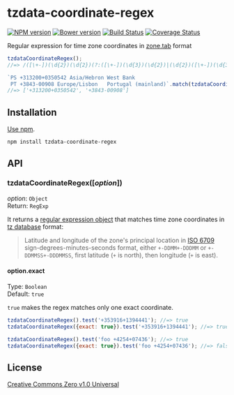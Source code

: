 # tzdata-coordinate-regex

[![NPM version](https://img.shields.io/npm/v/tzdata-coordinate-regex.svg)](https://www.npmjs.com/package/tzdata-coordinate-regex)
[![Bower version](https://img.shields.io/bower/v/tzdata-coordinate-regex.svg)](https://github.com/shinnn/tzdata-coordinate-regex/releases)
[![Build Status](https://travis-ci.org/shinnn/tzdata-coordinate-regex.svg?branch=master)](https://travis-ci.org/shinnn/tzdata-coordinate-regex)
[![Coverage Status](https://img.shields.io/coveralls/shinnn/tzdata-coordinate-regex.svg)](https://coveralls.io/r/shinnn/tzdata-coordinate-regex)

Regular expression for time zone coordinates in [zone.tab](https://en.wikipedia.org/wiki/List_of_tz_database_time_zones) format

```javascript
tzdataCoordinateRegex();
//=> /([\+-])(\d{2})(\d{2})(?:([\+-])(\d{3})(\d{2})|(\d{2})([\+-])(\d{3})(\d{2})(\d{2}))/g

`PS	+313200+0350542	Asia/Hebron	West Bank
 PT	+3843-00908	Europe/Lisbon	Portugal (mainland)`.match(tzdataCoordinateRegex());
//=> ['+313200+0350542', '+3843-00908']
```

## Installation

[Use npm](https://docs.npmjs.com/cli/install).

```
npm install tzdata-coordinate-regex
```

## API

### tzdataCoordinateRegex([*option*])

*option*: `Object`  
Return: `RegExp`

It returns a [regular expression object](http://www.ecma-international.org/ecma-262/5.1/#sec-15.10) that matches time zone coordinates in [tz database](https://www.iana.org/time-zones) format:

> Latitude and longitude of the zone's principal location in [ISO 6709](https://www.iso.org/iso/catalogue_detail.htm?csnumber=39242) sign-degrees-minutes-seconds format, either `+-DDMM+-DDDMM` or `+-DDMMSS+-DDDMMSS`, first latitude (`+` is north), then longitude (`+` is east).

#### option.exact

Type: `Boolean`  
Default: `true`

`true` makes the regex matches only one exact coordinate.

```javascript
tzdataCoordinateRegex().test('+353916+1394441'); //=> true
tzdataCoordinateRegex({exact: true}).test('+353916+1394441'); //=> true

tzdataCoordinateRegex().test('foo +4254+07436'); //=> true
tzdataCoordinateRegex({exact: true}).test('foo +4254+07436'); //=> false
```

## License

[Creative Commons Zero v1.0 Universal](https://creativecommons.org/publicdomain/zero/1.0/deed)
